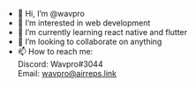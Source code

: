 - 👋 Hi, I’m @wavpro
- 👀 I’m interested in web development
- 🌱 I’m currently learning react native and flutter
- 💞️ I’m looking to collaborate on anything
- 📫 How to reach me:  
    Discord: Wavpro#3044   
    Email: wavpro@airreps.link

<!---
wavpro/wavpro is a ✨ special ✨ repository because its `README.md` (this file) appears on your GitHub profile.
You can click the Preview link to take a look at your changes.
--->

